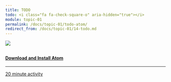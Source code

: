 ```yaml
---
title: TODO
todo: <i class="fa fa-check-square-o" aria-hidden="true"></i>
module: topic-01
permalink: /docs/topic-01/todo-atom/
redirect_from: /docs/topic-01/14-todo.md
---
```


<div class="row text-center">
    <div class="col-lg-4">
        <div class="bs-component">
          <div class="list-group">
              <a href="https://atom.io/" target="_blank" class="list-group-item">
                <img src="../img/hw-icon-atom.png" style="max-height: 100px; margin: auto; margin-bottom: 10px;" />
                  <h4 class="list-group-item-heading">Download and Install Atom</h4>
                  <hr>
                  <p class="list-group-item-text"><i class="fa fa-clock-o" aria-hidden="true"></i> 20 minute activity</p>
              </a>
            </div>
        </div>
    </div>
</div>
